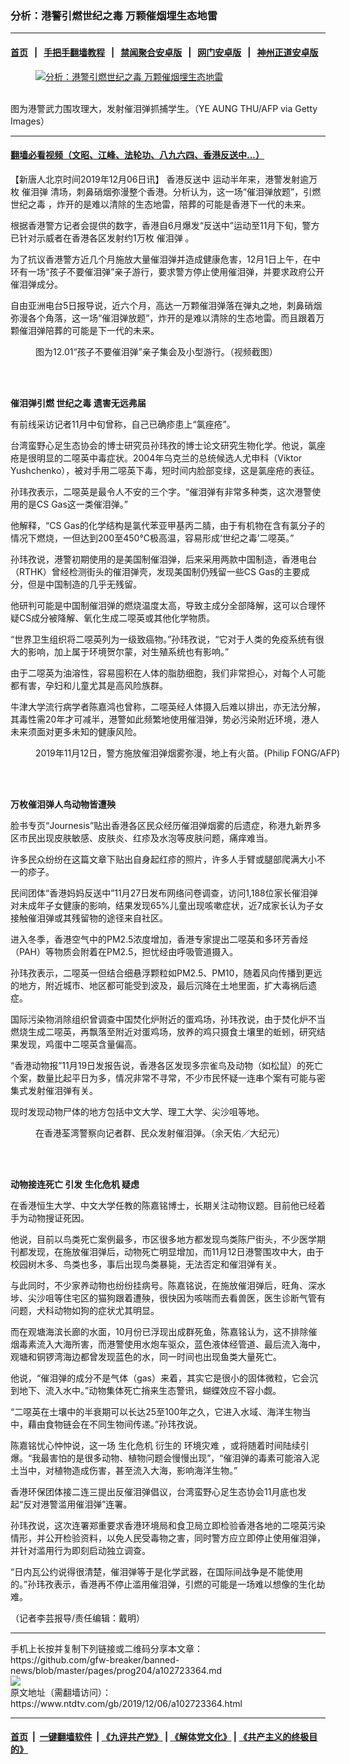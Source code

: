 ### 分析：港警引燃世纪之毒 万颗催烟埋生态地雷
------------------------

#### [首页](https://github.com/gfw-breaker/banned-news/blob/master/README.md) &nbsp;&nbsp;|&nbsp;&nbsp; [手把手翻墙教程](https://github.com/gfw-breaker/guides/wiki) &nbsp;&nbsp;|&nbsp;&nbsp; [禁闻聚合安卓版](https://github.com/gfw-breaker/bn-android) &nbsp;&nbsp;|&nbsp;&nbsp; [网门安卓版](https://github.com/oGate2/oGate) &nbsp;&nbsp;|&nbsp;&nbsp; [神州正道安卓版](https://github.com/SzzdOgate/update) 



<div><div class="featured_image">
 <a href="https://i.ntdtv.com/assets/uploads/2019/11/11-21.jpg" target="_blank">
  <figure>
   <img alt="分析：港警引燃世纪之毒 万颗催烟埋生态地雷" src="https://i.ntdtv.com/assets/uploads/2019/11/11-21.jpg"/>
  </figure><br/>
 </a>
 <span class="caption">
  图为港警武力围攻理大，发射催泪弹抓捕学生。（YE AUNG THU/AFP via Getty Images）
 </span>
</div>
</div><hr/>

#### [翻墙必看视频（文昭、江峰、法轮功、八九六四、香港反送中...）](https://github.com/gfw-breaker/banned-news/blob/master/pages/links.md)

<div><div class="post_content" itemprop="articleBody">
 <p>
  【新唐人北京时间2019年12月06日讯】
  <ok href="https://www.ntdtv.com/gb/prog422848.htm">
   香港反送中
  </ok>
  运动半年来，港警发射逾万枚
  <ok href="https://www.ntdtv.com/gb/催泪弹.htm">
   催泪弹
  </ok>
  清场，刺鼻硝烟弥漫整个香港。分析认为，这一场“催泪弹放题”，引燃
  <ok href="https://www.ntdtv.com/gb/世纪之毒.htm">
   世纪之毒
  </ok>
  ，炸开的是难以清除的生态地雷，陪葬的可能是香港下一代的未来。
 </p>
 <p>
  根据香港警方记者会提供的数字，香港自6月爆发“反送中”运动至11月下旬，警方已针对示威者在香港各区发射约1万枚
  <ok href="https://www.ntdtv.com/gb/催泪弹.htm">
   催泪弹
  </ok>
  。
 </p>
 <p>
  为了抗议香港警方近几个月施放大量催泪弹并造成健康危害，12月1日上午，在中环有一场“孩子不要催泪弹”亲子游行，要求警方停止使用催泪弹，并要求政府公开催泪弹成分。
 </p>
 <p>
  自由亚洲电台5日报导说，近六个月，高达一万颗催泪弹落在弹丸之地，刺鼻硝烟弥漫各个角落，这一场“催泪弹放题”，炸开的是难以清除的生态地雷。而且跟着万颗催泪弹陪葬的可能是下一代的未来。
 </p>
 <figure class="wp-caption alignnone" id="attachment_102719603" style="width: 600px">
  <ok href="https://i.ntdtv.com/assets/uploads/2019/12/8b13da1fd14c9e9eeabfcf55986787ca.jpg">
   <img alt="" class="size-medium wp-image-102719603" src="https://i.ntdtv.com/assets/uploads/2019/12/8b13da1fd14c9e9eeabfcf55986787ca-600x336.jpg"/>
  </ok>
  <br/><figcaption class="wp-caption-text">
   图为12.01“孩子不要催泪弹”亲子集会及小型游行。（视频截图）
  </figcaption><br/>
 </figure><br/>
 <p>
  <strong>
   催泪弹引燃
   <ok href="https://www.ntdtv.com/gb/世纪之毒.htm">
    世纪之毒
   </ok>
   遗害无远弗届
  </strong>
 </p>
 <p>
  有前线采访记者11月中旬曾称，自己已确疹患上“氯痤疮”。
 </p>
 <p>
  台湾蛮野心足生态协会的博士研究员孙玮孜的博士论文研究生物化学。他说，氯座疮是很明显的二噁英中毒症状。2004年乌克兰的总统候选人尤申科（Viktor Yushchenko），被对手用二噁英下毒，短时间内脸部变绿，这是氯座疮的表征。
 </p>
 <p>
  孙玮孜表示，二噁英是最令人不安的三个字。“催泪弹有非常多种类，这次港警使用的是CS Gas这一类催泪弹。”
 </p>
 <p>
  他解释，“CS Gas的化学结构是氯代苯亚甲基丙二腈，由于有机物在含有氯分子的情况下燃烧，一但达到200至450°C极高温，容易形成‘世纪之毒’二噁英。”
 </p>
 <p>
  孙玮孜说，港警初期使用的是美国制催泪弹，后来采用两款中国制造，香港电台（RTHK）曾经检测街头的催泪弹壳，发现美国制仍残留一些CS Gas的主要成分，但是中国制造的几乎无残留。
 </p>
 <p>
  他研判可能是中国制催泪弹的燃烧温度太高，导致主成分全部降解，这可以合理怀疑CS成分被降解、氧化生成二噁英或其他化学物质。
 </p>
 <p>
  “世界卫生组织将二噁英列为一级致癌物。”孙玮孜说，“它对于人类的免疫系统有很大的影响，加上属于环境贺尔蒙，对生殖系统也有影响。”
 </p>
 <p>
  由于二噁英为油溶性，容易囤积在人体的脂肪细胞，我们非常担心，对每个人可能都有害，孕妇和儿童尤其是高风险族群。
 </p>
 <p>
  牛津大学流行病学者陈嘉鸿也曾称，二噁英经人体摄入后难以排出，亦无法分解，其毒性需20年才可减半，港警如此频繁地使用催泪弹，势必污染附近环境，港人未来须面对更多未知的健康风险。
 </p>
 <figure class="wp-caption alignnone" id="attachment_102720241" style="width: 600px">
  <ok href="https://i.ntdtv.com/assets/uploads/2019/12/15.jpg">
   <img alt="" class="size-medium wp-image-102720241" src="https://i.ntdtv.com/assets/uploads/2019/12/15-600x399.jpg"/>
  </ok>
  <br/><figcaption class="wp-caption-text">
   2019年11月12日，警方施放催泪弹烟雾弥漫，地上有火苗。(Philip FONG/AFP)
  </figcaption><br/>
 </figure><br/>
 <p>
  <strong>
   万枚催泪弹人鸟动物皆遭殃
  </strong>
 </p>
 <p>
  脸书专页“Journesis”贴出香港各区民众经历催泪弹烟雾的后遗症，称港九新界多区市民出现皮肤敏感、皮肤炎、红疹及水泡等皮肤问题，痛痒难当。
 </p>
 <p>
  许多民众纷纷在这篇文章下贴出自身起红疹的照片，许多人手臂或腿部爬满大小不一的疹子。
 </p>
 <p>
  民间团体“香港妈妈反送中”11月27日发布网络问卷调查，访问1,188位家长催泪弹对未成年子女健康的影响，结果发现65%儿童出现咳嗽症状，近7成家长认为子女接触催泪弹或其残留物的途径来自社区。
 </p>
 <p>
  进入冬季，香港空气中的PM2.5浓度增加，香港专家提出二噁英和多环芳香烃（PAH）等物质会附着在PM2.5，担忧经由呼吸管道摄入。
 </p>
 <p>
  孙玮孜表示，二噁英一但结合细悬浮颗粒如PM2.5、PM10，随着风向传播到更远的地方，附近城市、地区都可能受到波及，最后沉降在土地里面，扩大毒祸后遗症。
 </p>
 <p>
  国际污染物消除组织曾调查中国焚化炉附近的蛋鸡场，孙玮孜说，由于焚化炉不当燃烧生成二噁英，再飘落至附近对蛋鸡场，放养的鸡只摄食土壤里的蚯蚓，研究结果发现，鸡蛋中二噁英含量偏高。
 </p>
 <p>
  “香港动物报”11月19日发报告说，香港各区发现多宗雀鸟及动物（如松鼠）的死亡个案，数量比起平日为多，情况非常不寻常，不少市民怀疑一连串个案有可能与密集式发射催泪弹有关。
 </p>
 <p>
  现时发现动物尸体的地方包括中文大学、理工大学、尖沙咀等地。
 </p>
 <figure class="wp-caption alignnone" id="attachment_102717830" style="width: 600px">
  <ok href="https://i.ntdtv.com/assets/uploads/2019/11/photo5062442561720920402-1-600x400-1.jpg">
   <img alt="" class="size-medium wp-image-102717830" src="https://i.ntdtv.com/assets/uploads/2019/11/photo5062442561720920402-1-600x400-1-600x338.jpg"/>
  </ok>
  <br/><figcaption class="wp-caption-text">
   在香港荃湾警察向记者群、民众发射催泪弹。（余天佑／大纪元）
  </figcaption><br/>
 </figure><br/>
 <p>
  <strong>
   动物接连死亡 引发
   <ok href="https://www.ntdtv.com/gb/生化危机.htm">
    生化危机
   </ok>
   疑虑
  </strong>
 </p>
 <p>
  在香港恒生大学、中文大学任教的陈嘉铭博士，长期关注动物议题。目前他已经着手为动物搜证死因。
 </p>
 <p>
  他说，目前以鸟类死亡案例最多，市区很多地方都发现鸟类陈尸街头，不少医学期刊都发现，在施放催泪弹后，动物死亡明显增加，而11月12日港警围攻中大，由于校园树木多、鸟类也多，事后出现鸟类暴毙，无法否定和催泪弹有关。
 </p>
 <p>
  与此同时，不少家养动物也纷纷挂病号。陈嘉铭说，在施放催泪弹后，旺角、深水埗、尖沙咀等住宅区的猫狗跟着遭殃，很快因为咳喘而去看兽医，医生诊断气管有问题，犬科动物如狗的症状尤其明显。
 </p>
 <p>
  而在观塘海滨长廊的水面，10月份已浮现出成群死鱼，陈嘉铭认为，这不排除催烟毒素流入大海所害，而港警使用水炮车驱众，蓝色液体经管道、最后流入海中，观塘和铜锣湾海边都曾发现蓝色的水，同一时间也出现鱼类大量死亡。
 </p>
 <p>
  他说，“催泪弹的成分不是气体（gas）来着，其实它是很小的固体微粒，它会沉到地下、流入水中。”动物集体死亡捎来生态警讯，蝴蝶效应不容小觑。
 </p>
 <p>
  “二噁英在土壤中的半衰期可以长达25至100年之久，它进入水域、海洋生物当中，藉由食物链会在不同生物间传递。”孙玮孜说。
 </p>
 <p>
  陈嘉铭忧心忡忡说，这一场
  <ok href="https://www.ntdtv.com/gb/生化危机.htm">
   生化危机
  </ok>
  衍生的
  <ok href="https://www.ntdtv.com/gb/环境灾难.htm">
   环境灾难
  </ok>
  ，或将随着时间陆续引爆。“我最害怕的是很多动物、植物问题会慢慢出现”，“催泪弹的毒素可能溶入泥土当中，对植物造成伤害，甚至流入大海，影响海洋生物。”
 </p>
 <p>
  香港环保团体接二连三提出反催泪弹倡议，台湾蛮野心足生态协会11月底也发起“反对港警滥用催泪弹”连署。
 </p>
 <p>
  孙玮孜说，这次连署郑重要求香港环境局和食卫局立即检验香港各地的二噁英污染情形，并公开检验资料，以免人民受毒物之害，同时警方应立即停止使用催泪弹，并针对滥用行为即刻启动独立调查。
 </p>
 <p>
  “日内瓦公约说得很清楚，催泪弹等于是化学武器，在国际间战争是不能使用的。”孙玮孜表示，香港再不停止滥用催泪弹，引燃的可能是一场难以想像的生化劫难。
 </p>
 <p>
  （记者李芸报导/责任编辑：戴明）
 </p>
 <div class="single_ad">
 </div>
</div>
</div>
<hr/>
手机上长按并复制下列链接或二维码分享本文章：<br/>
https://github.com/gfw-breaker/banned-news/blob/master/pages/prog204/a102723364.md <br/>
<a href='https://github.com/gfw-breaker/banned-news/blob/master/pages/prog204/a102723364.md'><img src='https://github.com/gfw-breaker/banned-news/blob/master/pages/prog204/a102723364.md.png'/></a> <br/>
原文地址（需翻墙访问）：https://www.ntdtv.com/gb/2019/12/06/a102723364.html


------------------------
#### [首页](https://github.com/gfw-breaker/banned-news/blob/master/README.md) &nbsp;|&nbsp; [一键翻墙软件](https://github.com/gfw-breaker/nogfw/blob/master/README.md) &nbsp;| [《九评共产党》](https://github.com/gfw-breaker/9ping.md/blob/master/README.md#九评之一评共产党是什么) | [《解体党文化》](https://github.com/gfw-breaker/jtdwh.md/blob/master/README.md) | [《共产主义的终极目的》](https://github.com/gfw-breaker/gczydzjmd.md/blob/master/README.md)


<img src='http://gfw-breaker.win/banned-news/pages/prog204/a102723364.md' width='0px' height='0px'/>